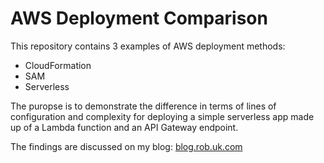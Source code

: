 # AWS Deployment Comparison

This repository contains 3 examples of AWS deployment methods:

- CloudFormation
- SAM
- Serverless

The puropse is to demonstrate the difference in terms of lines of configuration and complexity for deploying a simple serverless app made up of a Lambda function and an API Gateway endpoint.

The findings are discussed on my blog: [blog.rob.uk.com](https://blog.rob.uk.com/2019/03/17/CloudFormation-SAM-and-Serverless-framework-comparison/)
